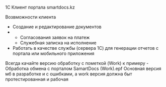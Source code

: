 <p>1С Клиент портала smartdocs.kz</p

<p>
Возвможности клиента
</p>
<ul>   
	<li>Создание и редактирование документов</li>
	<li>
		<ul>
			<li>Согласования заявок на платеж</li>
			<li>Служебная записка на исполнение</li>
		</ul>
	</li>
	<li>Работать в качестве службы (сервера 1С) для генерации отчетов с портала или мобильного приложения</li>
</ul>
<p>
Всегда качайте версию обработку с пометкой (Work) к примеру - Обработка обмена с порталом SamartDocs (Work).epf
Основная версия мб в разработке и с ошибками, а work версия должна быт протестированная и рабочая
</p>
